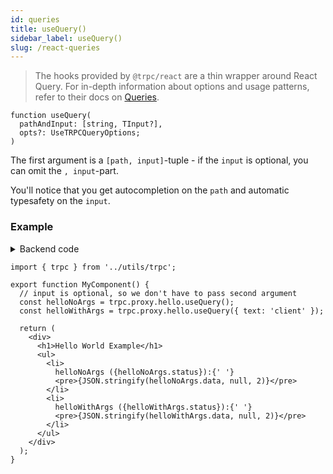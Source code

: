 ```yaml
---
id: queries
title: useQuery()
sidebar_label: useQuery()
slug: /react-queries
---
```


> The hooks provided by `@trpc/react` are a thin wrapper around React Query. For in-depth information about options and usage patterns, refer to their docs on [Queries](https://react-query.tanstack.com/guides/queries).

```tsx
function useQuery(
  pathAndInput: [string, TInput?],
  opts?: UseTRPCQueryOptions;
)
```

The first argument is a `[path, input]`-tuple - if the `input` is optional, you can omit the `, input`-part.

You'll notice that you get autocompletion on the `path` and automatic typesafety on the `input`.

### Example

<details><summary>Backend code</summary>

```tsx title='server/routers/_app.ts'
import { trpc as t } from '@trpc/server'
import { z } from 'zod';

export const appRouter = t.router({
  // Create procedure at path 'hello'
  hello: t
    .procedure
    // using zod schema to validate and infer input values
    .input(
      z.object({
        text: z.string().nullish(),
      })
      .nullish() 
    )
    .query(({ input }) => {
      return {
        greeting: `hello ${input?.text ?? 'world'}`,
      };
    })
})
```

</details>

```tsx  title='components/MyComponent.tsx'
import { trpc } from '../utils/trpc';

export function MyComponent() {
  // input is optional, so we don't have to pass second argument
  const helloNoArgs = trpc.proxy.hello.useQuery();
  const helloWithArgs = trpc.proxy.hello.useQuery({ text: 'client' });

  return (
    <div>
      <h1>Hello World Example</h1>
      <ul>
        <li>
          helloNoArgs ({helloNoArgs.status}):{' '}
          <pre>{JSON.stringify(helloNoArgs.data, null, 2)}</pre>
        </li>
        <li>
          helloWithArgs ({helloWithArgs.status}):{' '}
          <pre>{JSON.stringify(helloWithArgs.data, null, 2)}</pre>
        </li>
      </ul>
    </div>
  );
}
```
